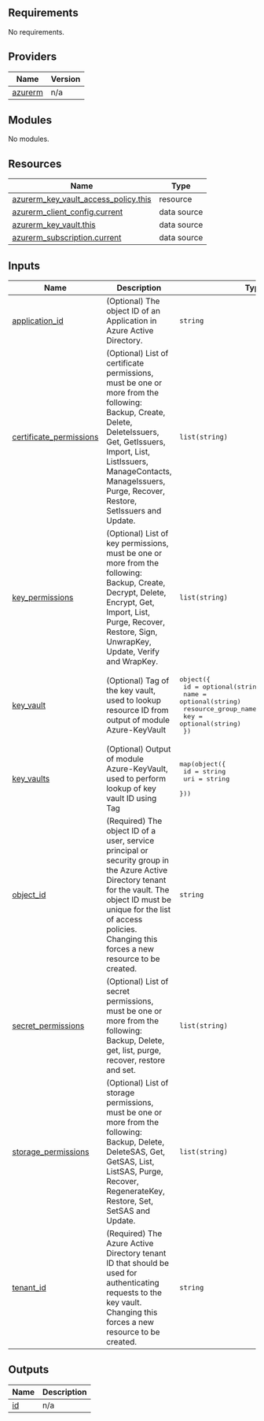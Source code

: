 <!-- BEGIN_TF_DOCS -->
## Requirements

No requirements.

## Providers

| Name | Version |
|------|---------|
| <a name="provider_azurerm"></a> [azurerm](#provider\_azurerm) | n/a |

## Modules

No modules.

## Resources

| Name | Type |
|------|------|
| [azurerm_key_vault_access_policy.this](https://registry.terraform.io/providers/hashicorp/azurerm/latest/docs/resources/key_vault_access_policy) | resource |
| [azurerm_client_config.current](https://registry.terraform.io/providers/hashicorp/azurerm/latest/docs/data-sources/client_config) | data source |
| [azurerm_key_vault.this](https://registry.terraform.io/providers/hashicorp/azurerm/latest/docs/data-sources/key_vault) | data source |
| [azurerm_subscription.current](https://registry.terraform.io/providers/hashicorp/azurerm/latest/docs/data-sources/subscription) | data source |

## Inputs

| Name | Description | Type | Default | Required |
|------|-------------|------|---------|:--------:|
| <a name="input_application_id"></a> [application\_id](#input\_application\_id) | (Optional) The object ID of an Application in Azure Active Directory. | `string` | n/a | yes |
| <a name="input_certificate_permissions"></a> [certificate\_permissions](#input\_certificate\_permissions) | (Optional) List of certificate permissions, must be one or more from the following: Backup, Create, Delete, DeleteIssuers, <br>    Get, GetIssuers, Import, List, ListIssuers, ManageContacts, ManageIssuers, Purge, Recover, Restore, SetIssuers and Update. | `list(string)` | `[]` | no |
| <a name="input_key_permissions"></a> [key\_permissions](#input\_key\_permissions) | (Optional) List of key permissions, must be one or more from the following: Backup, Create, <br>  Decrypt, Delete, Encrypt, Get, Import, List, Purge, Recover, Restore, Sign, UnwrapKey, Update, Verify and WrapKey. | `list(string)` | `[]` | no |
| <a name="input_key_vault"></a> [key\_vault](#input\_key\_vault) | (Optional) Tag of the key vault, used to lookup resource ID from output of module Azure-KeyVault | <pre>object({<br>    id                  = optional(string)<br>    name                = optional(string)<br>    resource_group_name = optional(string)<br>    key                 = optional(string)<br>  })</pre> | n/a | yes |
| <a name="input_key_vaults"></a> [key\_vaults](#input\_key\_vaults) | (Optional) Output of module Azure-KeyVault, used to perform lookup of key vault ID using Tag | <pre>map(object({<br>    id  = string<br>    uri = string<br>  }))</pre> | `{}` | no |
| <a name="input_object_id"></a> [object\_id](#input\_object\_id) | (Required) The object ID of a user, service principal or security group in the Azure Active Directory tenant for the vault. The object ID must be unique for the list of access policies. Changing this forces a new resource to be created. | `string` | n/a | yes |
| <a name="input_secret_permissions"></a> [secret\_permissions](#input\_secret\_permissions) | (Optional) List of secret permissions, must be one or more from the following: Backup, Delete, get, list, purge, recover, restore and set. | `list(string)` | `[]` | no |
| <a name="input_storage_permissions"></a> [storage\_permissions](#input\_storage\_permissions) | (Optional) List of storage permissions, must be one or more from the following: Backup, Delete, <br>   DeleteSAS, Get, GetSAS, List, ListSAS, Purge, Recover, RegenerateKey, Restore, Set, SetSAS and Update. | `list(string)` | `[]` | no |
| <a name="input_tenant_id"></a> [tenant\_id](#input\_tenant\_id) | (Required) The Azure Active Directory tenant ID that should be used for authenticating requests to the key vault. Changing this forces a new resource to be created. | `string` | n/a | yes |

## Outputs

| Name | Description |
|------|-------------|
| <a name="output_id"></a> [id](#output\_id) | n/a |
<!-- END_TF_DOCS -->
